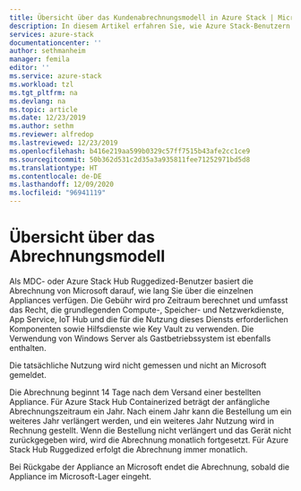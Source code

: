 ```yaml
---
title: Übersicht über das Kundenabrechnungsmodell in Azure Stack | Microsoft-Dokumentation
description: In diesem Artikel erfahren Sie, wie Azure Stack-Benutzern der Ressourcenverbrauch in Rechnung gestellt wird.
services: azure-stack
documentationcenter: ''
author: sethmanheim
manager: femila
editor: ''
ms.service: azure-stack
ms.workload: tzl
ms.tgt_pltfrm: na
ms.devlang: na
ms.topic: article
ms.date: 12/23/2019
ms.author: sethm
ms.reviewer: alfredop
ms.lastreviewed: 12/23/2019
ms.openlocfilehash: b416e219aa599b0329c57ff7515b43afe2cc1ce9
ms.sourcegitcommit: 50b362d531c2d35a3a935811fee71252971bd5d8
ms.translationtype: HT
ms.contentlocale: de-DE
ms.lasthandoff: 12/09/2020
ms.locfileid: "96941119"
---
```

# <a name="billing-model-overview"></a>Übersicht über das Abrechnungsmodell

Als MDC- oder Azure Stack Hub Ruggedized-Benutzer basiert die Abrechnung von Microsoft darauf, wie lang Sie über die einzelnen Appliances verfügen. Die Gebühr wird pro Zeitraum berechnet und umfasst das Recht, die grundlegenden Compute-, Speicher- und Netzwerkdienste, App Service, IoT Hub und die für die Nutzung dieses Diensts erforderlichen Komponenten sowie Hilfsdienste wie Key Vault zu verwenden. Die Verwendung von Windows Server als Gastbetriebssystem ist ebenfalls enthalten.

Die tatsächliche Nutzung wird nicht gemessen und nicht an Microsoft gemeldet.

Die Abrechnung beginnt 14 Tage nach dem Versand einer bestellten Appliance. Für Azure Stack Hub Containerized beträgt der anfängliche Abrechnungszeitraum ein Jahr. Nach einem Jahr kann die Bestellung um ein weiteres Jahr verlängert werden, und ein weiteres Jahr Nutzung wird in Rechnung gestellt. Wenn die Bestellung nicht verlängert und das Gerät nicht zurückgegeben wird, wird die Abrechnung monatlich fortgesetzt. Für Azure Stack Hub Ruggedized erfolgt die Abrechnung immer monatlich.

Bei Rückgabe der Appliance an Microsoft endet die Abrechnung, sobald die Appliance im Microsoft-Lager eingeht.


